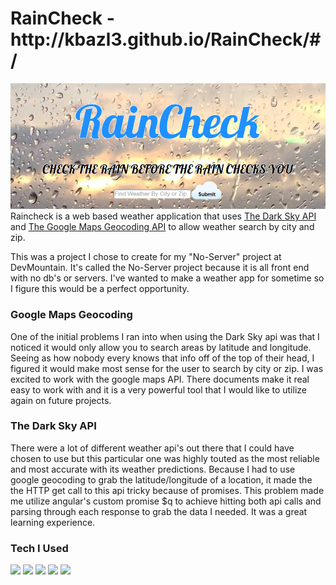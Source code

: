 <h1> RainCheck - http://kbazl3.github.io/RainCheck/#/ </h1>
<img src="/style/images/screenshot.png">
Raincheck is a web based weather application that uses <a href="https://developer.forecast.io/"> The Dark Sky API</a> and <a href="https://developers.google.com/maps/documentation/geocoding/intro">The Google Maps Geocoding API</a> to allow weather search by city and zip.

This was a project I chose to create for my "No-Server" project at DevMountain. It's called the No-Server project because it is all front end with
no db's or servers.  I've wanted to make a weather app for sometime so I figure this would be a perfect opportunity.

<h3>Google Maps Geocoding</h3>
One of the initial problems I ran into when using the Dark Sky api was that I noticed it would only allow you to search areas by latitude and longitude.  Seeing as how nobody every knows that info off of the top of their head, I figured it would make most sense for the user to search by city or zip.  I was excited to work with the google maps API.  There documents make it real easy to work with and it is a very powerful tool that I would like to utilize again on future projects.

<h3>The Dark Sky API</h3>
There were a lot of different weather api's out there that I could have chosen to use but this particular one was highly touted as the most reliable and most accurate with its weather predictions.  Because I had to use google geocoding to grab the latitude/longitude of a location, it made the the HTTP get call to this api tricky because of promises.  This problem made me utilize angular's custom promise $q to achieve hitting both api calls and parsing through each response to grab the data I needed.  It was a great learning experience.


<h3>Tech I Used</h3>
<img src="https://cdn0.iconfinder.com/data/icons/social-network-7/50/22-128.png">
<img src="https://cdn3.iconfinder.com/data/icons/programming/100/css_3-128.png">
<img src="http://www.kalmstrom.com/images/logos/Icons/JavaScript128.png">
<img src="https://cdn0.iconfinder.com/data/icons/long-shadow-web-icons/512/angular-symbol-128.png">
<img src="https://upload.wikimedia.org/wikipedia/en/thumb/1/19/Google_Maps_Icon.png/128px-Google_Maps_Icon.png">
